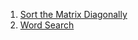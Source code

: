 1) [Sort the Matrix Diagonally](https://leetcode.com/problems/sort-the-matrix-diagonally/)
2) [ Word Search](https://leetcode.com/problems/word-search/)
